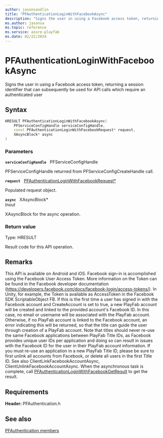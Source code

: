 ```yaml
---
author: jasonsandlin
title: "PFAuthenticationLoginWithFacebookAsync"
description: "Signs the user in using a Facebook access token, returning a session identifier that can subsequently be used for API calls which require an authenticated user"
ms.author: jasonsa
ms.topic: reference
ms.service: azure-playfab
ms.date: 02/22/2024
---
```


# PFAuthenticationLoginWithFacebookAsync  

Signs the user in using a Facebook access token, returning a session identifier that can subsequently be used for API calls which require an authenticated user  

## Syntax  
  
```cpp
HRESULT PFAuthenticationLoginWithFacebookAsync(  
    PFServiceConfigHandle serviceConfigHandle,  
    const PFAuthenticationLoginWithFacebookRequest* request,  
    XAsyncBlock* async  
)  
```  
  
### Parameters  
  
**`serviceConfigHandle`** &nbsp; PFServiceConfigHandle  
  
PFServiceConfigHandle returned from PFServiceConfigCreateHandle call.  
  
**`request`** &nbsp; [PFAuthenticationLoginWithFacebookRequest*](../../pfauthenticationtypes/structs/pfauthenticationloginwithfacebookrequest.md)  
  
Populated request object.  
  
**`async`** &nbsp; XAsyncBlock*  
*_Inout_*  
  
XAsyncBlock for the async operation.  
  
  
### Return value
Type: HRESULT
  
Result code for this API operation.
  
## Remarks  
  
This API is available on Android and iOS. Facebook sign-in is accomplished using the Facebook User Access Token. More information on the Token can be found in the Facebook developer documentation (https://developers.facebook.com/docs/facebook-login/access-tokens/). In Unity, for example, the Token is available as AccessToken in the Facebook SDK ScriptableObject FB. If this is the first time a user has signed in with the Facebook account and CreateAccount is set to true, a new PlayFab account will be created and linked to the provided account's Facebook ID. In this case, no email or username will be associated with the PlayFab account. Otherwise, if no PlayFab account is linked to the Facebook account, an error indicating this will be returned, so that the title can guide the user through creation of a PlayFab account. Note that titles should never re-use the same Facebook applications between PlayFab Title IDs, as Facebook provides unique user IDs per application and doing so can result in issues with the Facebook ID for the user in their PlayFab account information. If you must re-use an application in a new PlayFab Title ID, please be sure to first unlink all accounts from Facebook, or delete all users in the first Title ID. See also ClientLinkFacebookAccountAsync, ClientUnlinkFacebookAccountAsync. When the asynchronous task is complete, call [PFAuthenticationLoginWithFacebookGetResult](pfauthenticationloginwithfacebookgetresult.md) to get the result.
  
## Requirements  
  
**Header:** PFAuthentication.h
  
## See also  
[PFAuthentication members](../pfauthentication_members.md)  

  
  
